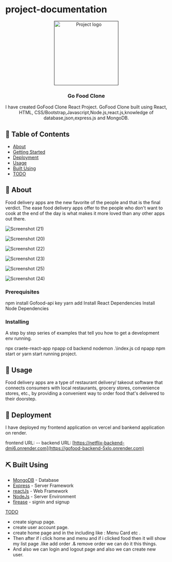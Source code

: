 # project-documentation

<p align="center">
  <a href="" rel="noopener">
 <img width=200px height=200px src="https://encrypted-tbn0.gstatic.com/images?q=tbn:ANd9GcQwzUAgVNxzQQ9S58_wctciU2PNKpCF2kKJog&usqp=CAU" alt="Project logo"></a>
</p>



<h3 align="center">Go Food Clone </h3>


<p align="center"> I have created GoFood Clone React Project. GoFood Clone built using React, HTML, CSS/Bootstrap,Javascript,Node.js,react.js,knowledge of database,json,express.js and MongoDB.
</p>

## 📝 Table of Contents
- [About](#about)
- [Getting Started](#getting_started)
- [Deployment](#deployment)
- [Usage](#usage)
- [Built Using](#built_using)
- [TODO](../TODO.md)

## 🧐 About <a name = "about"></a>
Food delivery apps are the new favorite of the people and that is the final verdict. The ease food delivery apps offer to the people who don't want to cook at the end of the day is what makes it more loved than any other apps out there.


![Screenshot (21)](https://github.com/nikhil7289/npapp/assets/122282658/b29c60bb-441c-48ea-8ce5-0bea9d965738)



![Screenshot (20)](https://github.com/nikhil7289/npapp/assets/122282658/5d36c26b-f6e6-4fdd-934c-b69501da051f)




![Screenshot (22)](https://github.com/nikhil7289/npapp/assets/122282658/20e65e9a-d6c9-4905-b599-f8b66dc77bea)



![Screenshot (23)](https://github.com/nikhil7289/npapp/assets/122282658/946f2120-670e-4b1a-b0dd-d62ac489e210)



![Screenshot (25)](https://github.com/nikhil7289/npapp/assets/122282658/32401973-16f3-4d3a-8a18-d1e7990b75b9)



![Screenshot (24)](https://github.com/nikhil7289/npapp/assets/122282658/fd7ea266-0631-44f7-a636-9228ff4407b2)












### Prerequisites

npm install 
Gofood-api key 
yarn add 
Install React Dependencies
Install Node Dependencies

### Installing
A step by step series of examples that tell you how to get a development env running.

npx craete-react-app npapp
cd backend
nodemon .\index.js
cd npapp
npm start or yarn start
running project.

## 🎈 Usage <a name="usage"></a>

Food delivery apps are a type of restaurant delivery/ takeout software that connects consumers with local restaurants, grocery stores, convenience stores, etc., by providing a convenient way to order food that's delivered to their doorstep.


## 🚀 Deployment <a name = "deployment"></a>

I have deployed my frontend application on vercel and bankend application on render. 

frontend URL: --
backend URL: [https://netflix-backend-dmi6.onrender.com](https://gofood-backend-5xlo.onrender.com)



## ⛏️ Built Using <a name = "built_using"></a>

- [MongoDB](www.mongodb.com/) - Database
- [Express](expressjs.com/) - Server Framework
- [reactJs](reactjs.org/) - Web Framework
- [NodeJs](nodejs.org/en/) - Server Environment
- [firease](https://firebase.google.com) - signin and signup
 
 [TODO](../TODO.md) 
 
- create signup page.
- create user account page.
- create home page and in the including like : Menu Card etc .
- Then after if i click home and menu and if i clicked food then it will show my list page .like add order .& remove order 
  we can do it this things.
- And also we can login and logout page and also we can create new user.
